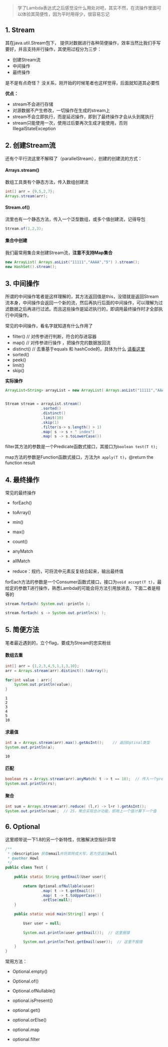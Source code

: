 > 学了Lambda表达式之后感觉没什么用处对吧，其实不然，在流操作里面可以体验其简便性，因为平时用得少，很容易忘记





## 1. Stream

其在java.util.Stream包下， 提供对数据进行各种简便操作，效率当然比我们手写要好，并且支持并行操作，其使用过程分为三步：

* 创建Stream流
* 中间操作
* 最终操作



是不是有点奇怪？ 没关系，刚开始的时候笔者也这样觉得，后面就知道其必要性



**优点：**

* stream不会进行存储
* 对源数据不产生修改，一切操作在生成的stream上
* stream不会立即执行，而是延迟操作，即到了最终操作才会从头到尾执行
* stream只能使用一次，使用过后要再次生成才能使用，否则 IllegalStateException











## 2. 创建Stream流

还有个平行流这里不解释了（parallelStream），创建的创建流的方式：



#### Arrays.stream()

数组工具类有个静态方法，传入数组创建流

```java
int[] arr = {9,5,2,7};
Arrays.stream(arr);
```



#### Stream.of()

流里也有一个静态方法，传入一个泛型数组，或多个值创建流，记得导包

```java
Stream.of(1,2,3);
```



#### 集合中创建

我们最常用集合来创建Stream流，**注意不支持Map集合**

```java
new ArrayList( Arrays.asList("11111","AAAA","5") ).stream();
new HashSet().stream();
```













## 3. 中间操作

所谓的中间操作笔者是这样理解的，其方法返回值是this，没错就是返回Stream流本身，中间操作会返回一个新的流，然后再执行后面的中间操作，可以理解为过滤数据之后再进行过滤。而且这些操作是延迟执行的，即调用最终操作时才全部执行中间操作。



常见的中间操作，看名字就知道有什么作用了


- filter()	// 对传参进行判断，符合的存进容器
- map()         // 对传参进行操作 ，把操作完的数据放回流
- distinct()     // 去重基于equals 和 hashCode的，具体为什么 [请看这里](<https://www.cnblogs.com/Howlet/p/12259639.html>)
- sorted()
- peek()
- limit()
- skip()



**实际操作**

```java
ArrayList<String> arrayList = new ArrayList( Arrays.asList("11111","AAAA","5","6","7222","CC","211","3","FFF","zzz") );


Stream stream = arrayList.stream()
                .sorted()
                .distinct()
                .limit(10)
                .skip(1)
                .filter(s-> s.length() > 1)
                .map( s -> s + " index")
                .map( s -> s.toLowerCase())
```



filter其方法的参数是一个Predicate函数式接口，其接口为`boolean test(T t);`

map方法的参数是Function函数式接口，方法为`R apply(T t)`，@return the function result













## 4. 最终操作



常见的最终操作

- forEach()

- toArray()

- min()

- max()

- count()

- anyMatch

- allMatch

- reduce：规约，可将流中元素反复结合起来，输出最终值



forEach方法的参数是一个Consumer函数式接口，接口为`void accept(T t)`，最给定的参数T进行操作，熟悉Lambda的可能会将方法引用放进去，下面二者是相等的

```java
stream.forEach( System.out::println );

stream.forEach( s -> System.out.println(s) );
```













## 5. 简便方法

笔者最近遇到的，立个flag，要成为Stream的忠实粉丝



#### 数组去重

```java
int[] arr = {1,2,3,4,5,1,1,3,10};
arr = Arrays.stream(arr).distinct().toArray();
		
for(int value : arr){
	System.out.println(value);
}
```

```
1
2
3
4
5
10
```



#### 求最值

```java
int a = Arrays.stream(arr).max().getAsInt();	// 返回Optinal类型	
System.out.println(a);
```

```
10
```



#### 匹配

```java
boolean rs = Arrays.stream(arr).anyMatch( t -> t == 10);  // 传入一个predicate
System.out.println(rs);
```



#### 聚合

```java
int sum = Arrays.stream(arr).reduce( (l,r) -> l+r ).getAsInt();
System.out.println(sum);  // 25，聚合实现总计功能，即用上一个值计算下一个值 
```













## 6. Optional

这里顺带说一下1.8的另一个新特性，优雅解决空指针异常



```java
/**
 * @description 获取email并将其转成大写，若为空返回null
 * @author Howl
 */
public class Test {
	
	public static String getEmail(User user){
		
		return Optional.ofNullable(user)
				.map( t -> t.getEmail())
				.map( t -> t.toUpperCase())
				.orElse(null);
	}
	
	public static void main(String[] args) {
		
		User user = null;
		
		System.out.println(user.getEmail());  // 这里报错
		
		System.out.println(Test.getEmail(user));  // 这里不报错
	}
}
```



常用方法：

* Optional.empty()

* Optional.of()

* Optional.ofNullable()

* optional.isPresent()

* optional.get()

* optional.orElse()

* optional.map
* optional.filter